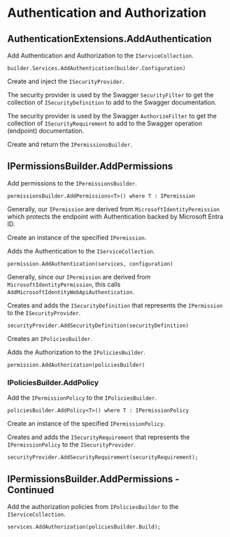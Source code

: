 # Authentication and Authorization

## AuthenticationExtensions.AddAuthentication

Add Authentication and Authorization to the `IServiceCollection`.

    builder.Services.AddAuthentication(builder.Configuration)

Create and inject the `ISecurityProvider`.

The security provider is used by the Swagger `SecurityFilter` to get the collection of `ISecurityDefinition` to add to the Swagger documentation.

The security provider is used by the Swagger `AuthorizeFilter` to get the collection of `ISecurityRequirement` to add to the Swagger operation (endpoint) documentation.

Create and return the `IPermissionsBuilder`.

## IPermissionsBuilder.AddPermissions

Add permissions to the `IPermissionsBuilder`.

    permissionsBuilder.AddPermissions<T>() where T : IPermission

Generally, our `IPermission` are derived from `MicrosoftIdentityPermission` which protects the endpoint with Authentication backed by Microsoft Entra ID.

Create an instance of the specified `IPermission`.

Adds the Authentication to the `IServiceCollection`.

    permission.AddAuthentication(services, configuration)

Generally, since our `IPermission` are derived from `MicrosoftIdentityPermission`, this calls `AddMicrosoftIdentityWebApiAuthentication`.

Creates and adds the `ISecurityDefinition` that represents the `IPermission` to the `ISecurityProvider`.

    securityProvider.AddSecurityDefinition(securityDefinition)

Creates an `IPoliciesBuilder`.

Adds the Authorization to the `IPoliciesBuilder`.

    permission.AddAuthorization(policiesBuilder)

### IPoliciesBuilder.AddPolicy

Add the `IPermissionPolicy` to the `IPoliciesBuilder`.

    policiesBuilder.AddPolicy<T>() where T : IPermissionPolicy

Create an instance of the specified `IPermissionPolicy`.

Creates and adds the `ISecurityRequirement` that represents the `IPermissionPolicy` to the `ISecurityProvider`.

    securityProvider.AddSecurityRequirement(securityRequirement);

## IPermissionsBuilder.AddPermissions - Continued

Add the authorization policies from `IPoliciesBuilder` to the `IServiceCollection`.

    services.AddAuthorization(policiesBuilder.Build);
